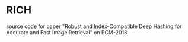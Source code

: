 # RICH
source code for paper "Robust and Index-Compatible Deep Hashing for Accurate and Fast Image Retrieval" on PCM-2018
